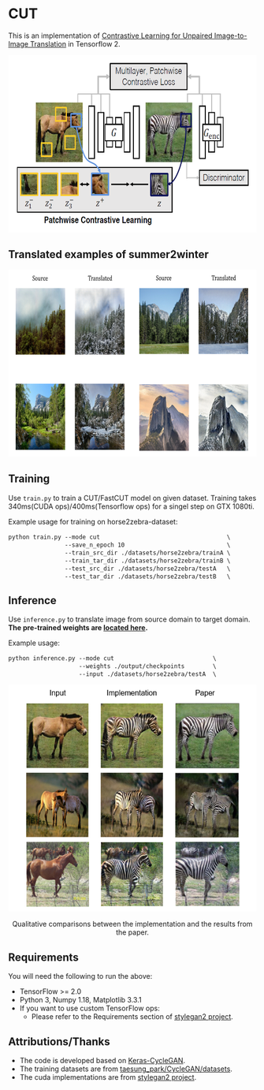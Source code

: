 # CUT
This is an implementation of [Contrastive Learning for Unpaired Image-to-Image Translation](https://arxiv.org/abs/2007.15651) in Tensorflow 2.

<div align = 'center'>
  <img src = 'images/CUT.PNG' height = '360px'>
</div>


## Translated examples of summer2winter

<div align = 'left'>
  <img src='images/summer2winter_result.PNG' height = '380px'>
</div>


## Training
Use `train.py` to train a CUT/FastCUT model on given dataset.
Training takes 340ms(CUDA ops)/400ms(Tensorflow ops) for a singel step on GTX 1080ti.

Example usage for training on horse2zebra-dataset:
```
python train.py --mode cut                                    \
                --save_n_epoch 10                             \
                --train_src_dir ./datasets/horse2zebra/trainA \
                --train_tar_dir ./datasets/horse2zebra/trainB \
                --test_src_dir ./datasets/horse2zebra/testA   \
                --test_tar_dir ./datasets/horse2zebra/testB   \
```


## Inference
Use `inference.py` to translate image from source domain to target domain.
**The pre-trained weights are [located here](https://drive.google.com/drive/folders/1Y5om2S-kiSXdJKd3LHP5EDxJiNSm2djj?usp=sharing).**

Example usage:
```
python inference.py --mode cut                            \
                    --weights ./output/checkpoints        \
                    --input ./datasets/horse2zebra/testA  \
```


<div align = 'center'>
  <img src='images/horse2zebra_result.PNG' height = '460px'>
</div>
<p align = 'center'>
Qualitative comparisons between the implementation and the results from the paper.
</p>


## Requirements
You will need the following to run the above:
- TensorFlow >= 2.0
- Python 3, Numpy 1.18, Matplotlib 3.3.1
- If you want to use custom TensorFlow ops:
  - Please refer to the Requirements section of [stylegan2 project](https://github.com/NVlabs/stylegan2).

## Attributions/Thanks
- The code is developed based on [Keras-CycleGAN](https://keras.io/examples/generative/cyclegan/).
- The training datasets are from [taesung_park/CycleGAN/datasets](https://people.eecs.berkeley.edu/~taesung_park/CycleGAN/datasets/).
- The cuda implementations are from [stylegan2 project](https://github.com/NVlabs/stylegan2).
